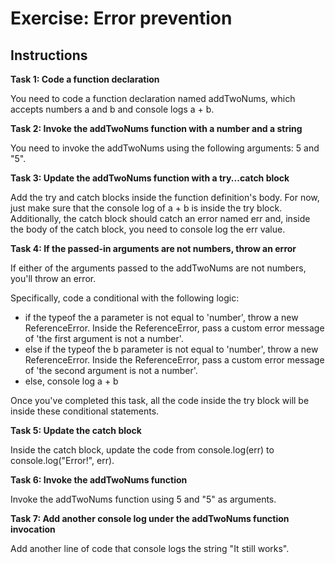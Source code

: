 # Exercise: Error prevention

## Instructions

**Task 1: Code a function declaration**

You need to code a function declaration named addTwoNums, which accepts numbers a and b and console logs a + b.

**Task 2: Invoke the addTwoNums function with a number and a string**

You need to invoke the addTwoNums using the following arguments: 5 and "5".

**Task 3: Update the addTwoNums function with a try...catch block**

Add the try and catch blocks inside the function definition's body. For now, just make sure that the console log of a + b is inside the try block. Additionally, the catch block should catch an error named err and, inside the body of the catch block, you need to console log the err value.

**Task 4: If the passed-in arguments are not numbers, throw an error**

If either of the arguments passed to the addTwoNums are not numbers, you'll throw an error.

Specifically, code a conditional with the following logic:
* if the typeof the a parameter is not equal to 'number', throw a new ReferenceError. Inside the ReferenceError, pass a custom error message of 'the first argument is not a number'.
* else if the typeof the b parameter is not equal to 'number', throw a new ReferenceError. Inside the ReferenceError, pass a custom error message of 'the second argument is not a number'.
* else, console log a + b  

Once you've completed this task, all the code inside the try block will be inside these conditional statements.

**Task 5: Update the catch block**

Inside the catch block, update the code from console.log(err) to console.log("Error!", err).

**Task 6: Invoke the addTwoNums function**

Invoke the addTwoNums function using 5 and "5" as arguments.

**Task 7: Add another console log under the addTwoNums function invocation**

Add another line of code that console logs the string "It still works".